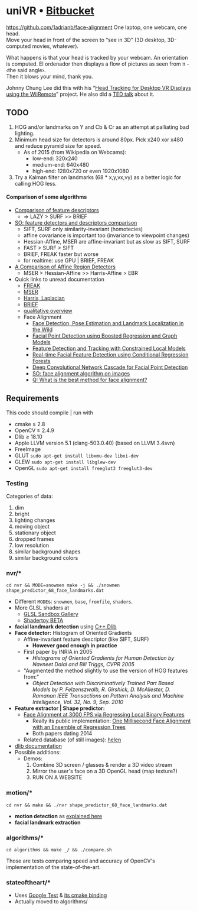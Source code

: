 # uniVR • [Bitbucket](https://bitbucket.org/fenollp/univr)
https://github.com/1adrianb/face-alignment
One laptop, one webcam, one head.  
Move your head in front of the screen to “see in 3D” (3D desktop, 3D-computed
movies, whatever).

What happens is that your head is tracked by your webcam. An
orientation is computed. El ordenador then displays a flow of pictures
as seen from π - ‹the said angle›.  
Then it blows your mind, thank you.

Johnny Chung Lee did this with his “[Head Tracking for Desktop VR Displays using the WiiRemote](http://www.youtube.com/watch?v=Jd3-eiid-Uw&t=2m30s)” project.
He also did a [TED talk](http://youtu.be/0H1zrLZwPjQ?t=3m41s) about it.


## TODO

1. HOG and/or landmarks on Y and Cb & Cr as an attempt at palliating bad lighting.
1. Minimum head size for detectors is around 80px. Pick x240 xor x480 and reduce pyramid size for speed.
    * As of 2015 (from Wikipedia on Webcams):
        - low-end: 320x240
        - medium-end: 640x480
        - high-end: 1280x720 or even 1920x1080
1. Try a Kalman filter on landmarks (68 * x,y,vx,vy) as a better logic for calling HOG less.


#### Comparison of some algorithms
* [Comparison of feature descriptors](http://computer-vision-talks.com/articles/2011-01-28-comparison-of-feature-descriptors/)
    * => LAZY > SURF >> BRIEF
* [SO: feature detectors and descriptors comparison](http://stackoverflow.com/questions/18437878/feature-detectors-and-descriptors-comparison)
    * SIFT, SURF only similarity-invariant (homotecies)
    * affine covariance is important too (invariance to viewpoint changes)
    * Hessian-Affine, MSER are affine-invariant but as slow as SIFT, SURF
    * FAST > SURF > SIFT
    * BRIEF, FREAK faster but worse
    * for realtime: use GPU | BRIEF, FREAK
* [A Comparison of Affine Region Detectors](http://www.robots.ox.ac.uk/~vgg/research/affine/det_eval_files/vibes_ijcv2004.pdf)
    * MSER > Hessian-Affine >> Harris-Affine > EBR
* Quick links to unread documentation
    * [FREAK](http://www.ivpe.com/freak.htm)
    * [MSER](http://www.robots.ox.ac.uk/~vgg/research/affine/det_eval_files/matas_bmvc2002.pdf)
    * [Harris, Laplacian](http://www.robots.ox.ac.uk/~vgg/research/affine/det_eval_files/mikolajczyk_ijcv2004.pdf)
    * [BRIEF](http://cvlabwww.epfl.ch/~lepetit/papers/calonder_eccv10.pdf)
    * [qualitative overview](http://epubs.surrey.ac.uk/726872/1/Tuytelaars-FGV-2008.pdf)
    * Face Alignment
	    * [Face Detection, Pose Estimation and Landmark Localization in the Wild](http://www.ics.uci.edu/~xzhu/face/)
	    * [Facial Point Detection using Boosted Regression and Graph Models](http://www.doc.ic.ac.uk/~mvalstar/Documents/ValstarMartinezPantic_final.pdf)
	    * [Feature Detection and Tracking with Constrained Local Models](http://www.isbe.man.ac.uk/~bim/Papers/BMVC06/cristinacce_bmvc06.pdf)
	    * [Real-time Facial Feature Detection using Conditional Regression Forests](http://www.vision.ee.ethz.ch/~gfanelli/pubs/cvpr12.pdf)
	    * [Deep Convolutional Network Cascade for Facial Point Detection](http://www.ee.cuhk.edu.hk/~xgwang/papers/sunWTcvpr13.pdf)
	    * [SO: face alignment algorithm on images](http://stackoverflow.com/questions/12046462/face-alignment-algorithm-on-images)
	    * [Q: What is the best method for face alignment?](http://www.quora.com/Computer-Vision/What-is-the-best-method-for-face-alignment)

## Requirements
This code should compile | run with

* cmake ≥ 2.8
* OpenCV ≥ 2.4.9
* Dlib ≥ 18.10
* Apple LLVM version 5.1 (clang-503.0.40) (based on LLVM 3.4svn)
* FreeImage
* GLUT `sudo apt-get install libxmu-dev libxi-dev`
* GLEW `sudo apt-get install libglew-dev`
* OpenGL `sudo apt-get install freeglut3 freeglut3-dev`


### Testing

Categories of data:
1. dim
1. bright
1. lighting changes
1. moving object
1. stationary object
1. dropped frames
1. low resolution
1. similar background shapes
1. similar background colors


### nvr/*

`cd nvr && MODE=snowmen make -j && ./snowmen shape_predictor_68_face_landmarks.dat`

* Different `MODE`s: `snowmen`, `base`, `fromfile`, `shaders`.
* More GLSL shaders at
    * [GLSL Sandbox Gallery](http://glslsandbox.com/)
    * [Shadertoy BETA](https://www.shadertoy.com/)
* **facial landmark detection** using [C++ Dlib](http://dlib.net/)
* **Face detector:** Histogram of Oriented Gradients
    * Affine-invariant feature descriptor (like SIFT, SURF)
        * **However good enough in practice**
    * First paper by INRIA in 2005
        * *Histograms of Oriented Gradients for Human Detection by Navneet Dalal and Bill Triggs, CVPR 2005*
    * "Augmented the method slightly to use the version of HOG features from:"
        * *Object Detection with Discriminatively Trained Part Based Models by P. Felzenszwalb, R. Girshick, D. McAllester, D. Ramanan IEEE Transactions on Pattern Analysis and Machine Intelligence, Vol. 32, No. 9, Sep. 2010*
* **Feature extractor | Shape predictor:**
    * [Face Alignment at 3000 FPS via Regressing Local Binary Features](http://research.microsoft.com/en-US/people/yichenw/cvpr14_facealignment.pdf)
        * Really its public implementation: [One Millisecond Face Alignment with an Ensemble of Regression Trees](http://www.csc.kth.se/~vahidk/papers/KazemiCVPR14.pdf)
        * Both papers dating 2014
    * Related database (of still images): [helen](http://www.ifp.illinois.edu/~vuongle2/helen/)
* [dlib documentation](http://dlib.net/term_index.html)
* Possible additions:
    * Demos:
        1. Combine 3D screen / glasses & render a 3D video stream
        1. Mirror the user's face on a 3D OpenGL head (map texture?)
        1. RUN ON A WEBSITE


### motion/*

`cd nvr && make && ./nvr shape_predictor_68_face_landmarks.dat`

* **motion detection** as [explained here](http://blog.cedric.ws/opencv-simple-motion-detection)
* **facial landmark extraction**


### algorithms/*

`cd algorithms && make _/ && ./compare.sh`

Those are tests comparing speed and accuracy of OpenCV's implementation of the state-of-the-art.


### stateoftheart/*

* Uses [Google Test](https://code.google.com/p/googletest/) & [its cmake binding](https://github.com/snikulov/google-test-examples)
* Actually moved to algorithms/
